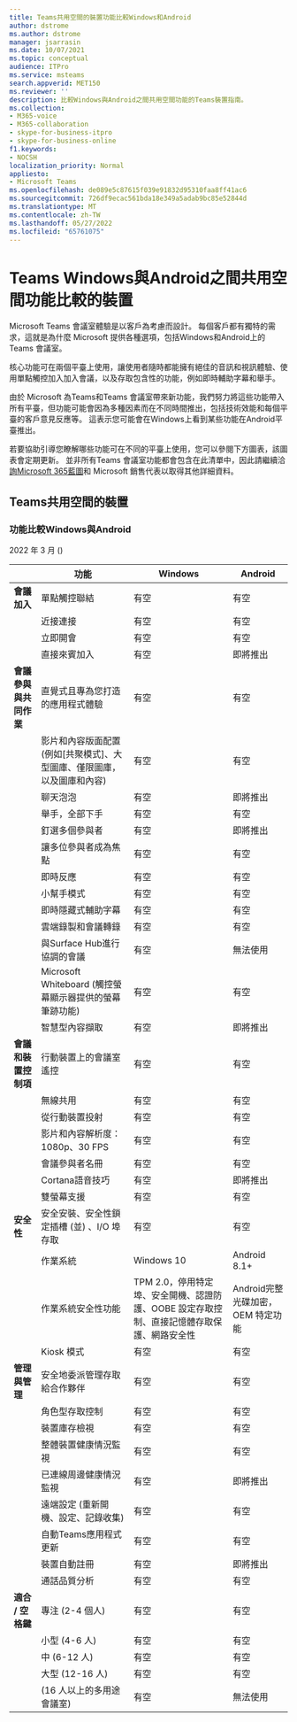 ```yaml
---
title: Teams共用空間的裝置功能比較Windows和Android
author: dstrome
ms.author: dstrome
manager: jsarrasin
ms.date: 10/07/2021
ms.topic: conceptual
audience: ITPro
ms.service: msteams
search.appverid: MET150
ms.reviewer: ''
description: 比較Windows與Android之間共用空間功能的Teams裝置指南。
ms.collection:
- M365-voice
- M365-collaboration
- skype-for-business-itpro
- skype-for-business-online
f1.keywords:
- NOCSH
localization_priority: Normal
appliesto:
- Microsoft Teams
ms.openlocfilehash: de089e5c87615f039e91832d95310faa8ff41ac6
ms.sourcegitcommit: 726df9ecac561bda18e349a5adab9bc85e52844d
ms.translationtype: MT
ms.contentlocale: zh-TW
ms.lasthandoff: 05/27/2022
ms.locfileid: "65761075"
---
```

# <a name="teams-devices-for-shared-spaces-feature-comparison-between-windows-and-android"></a>Teams Windows與Android之間共用空間功能比較的裝置 
Microsoft Teams 會議室體驗是以客戶為考慮而設計。 每個客戶都有獨特的需求，這就是為什麼 Microsoft 提供各種選項，包括Windows和Android上的Teams 會議室。 

核心功能可在兩個平臺上使用，讓使用者隨時都能擁有絕佳的音訊和視訊體驗、使用單點觸控加入加入會議，以及存取包含性的功能，例如即時輔助字幕和舉手。 

由於 Microsoft 為Teams和Teams 會議室帶來新功能，我們努力將這些功能帶入所有平臺，但功能可能會因為多種因素而在不同時間推出，包括技術效能和每個平臺的客戶意見反應等。 這表示您可能會在Windows上看到某些功能在Android平臺推出。 

若要協助引導您瞭解哪些功能可在不同的平臺上使用，您可以參閱下方圖表，該圖表會定期更新。 並非所有Teams 會議室功能都會包含在此清單中，因此請繼續洽[詢Microsoft 365藍圖](https://www.microsoft.com/en-us/microsoft-365/roadmap)和 Microsoft 銷售代表以取得其他詳細資料。    

## <a name="teams-devices-for-shared-spaces"></a>Teams共用空間的裝置
### <a name="feature-comparison-between-windows-and-android"></a>功能比較Windows與Android
2022 年 3 月 ()  

| &ensp; | 功能 |Windows|Android|
|-----------------------|---------|--------|--------|
|**會議加入**|單點觸控聯結 |有空  |有空 |
||近接連接 |有空  |有空 |
||立即開會 |有空  |有空 |
||直接來賓加入 |有空  |即將推出 |
|**會議參與與共同作業**|直覺式且專為您打造的應用程式體驗 |有空  |有空 |
||影片和內容版面配置 (例如[共聚模式]、大型圖庫、僅限圖庫，以及圖庫和內容)  |有空  |有空 |
||聊天泡泡|有空 |即將推出 |
||舉手，全部下手 |有空  |有空 |
||釘選多個參與者 |有空  |即將推出 |
||讓多位參與者成為焦點 |有空 |有空 |
||即時反應 |有空  |有空 |
||小幫手模式 |有空 |有空 |
||即時隱藏式輔助字幕 |有空  |有空 |
||雲端錄製和會議轉錄 |有空  |有空 |
||與Surface Hub進行協調的會議 |有空 |無法使用 |
||Microsoft Whiteboard (觸控螢幕顯示器提供的螢幕筆跡功能)  |有空  |有空 |
||智慧型內容擷取 |有空  |即將推出 |
|**會議和裝置控制項**|行動裝置上的會議室遙控 |有空  |有空 |
||無線共用 |有空  |有空 |
||從行動裝置投射 |有空  |有空 |
||影片和內容解析度：1080p、30 FPS |有空  |有空 |
||會議參與者名冊 |有空  |有空 |
||Cortana語音技巧 |有空  |即將推出 |
||雙螢幕支援 |有空  |有空 |
|**安全性**|安全安裝、安全性鎖定插槽 (並) 、I/O 埠存取 |有空  |有空 |
||作業系統 |Windows 10  |Android 8.1+ |
||作業系統安全性功能 |TPM 2.0，停用特定埠、安全開機、認證防護、OOBE 設定存取控制、直接記憶體存取保護、網路安全性 |Android完整光碟加密，OEM 特定功能 |
||Kiosk 模式 |有空  |有空 |
|**管理與管理**|安全地委派管理存取給合作夥伴 |有空  |有空 |
||角色型存取控制 |有空  |有空 |
||裝置庫存檢視 |有空  |有空 |
||整體裝置健康情況監視 |有空  |有空 |
||已連線周邊健康情況監視 |有空  |即將推出 |
||遠端設定 (重新開機、設定、記錄收集)  |有空  |有空 |
||自動Teams應用程式更新 |有空  |有空 |
||裝置自動註冊 |有空 |即將推出 |
||通話品質分析 |有空  |有空 |
|**適合 / 空格鍵**|專注 (2-4 個人)  |有空  |有空 |
||小型 (4-6 人)  |有空  |有空 |
||中 (6-12 人)  |有空  |有空 |
||大型 (12-16 人)  |有空  |有空 |
|| (16 人以上的多用途會議室)  |有空  |無法使用 |
